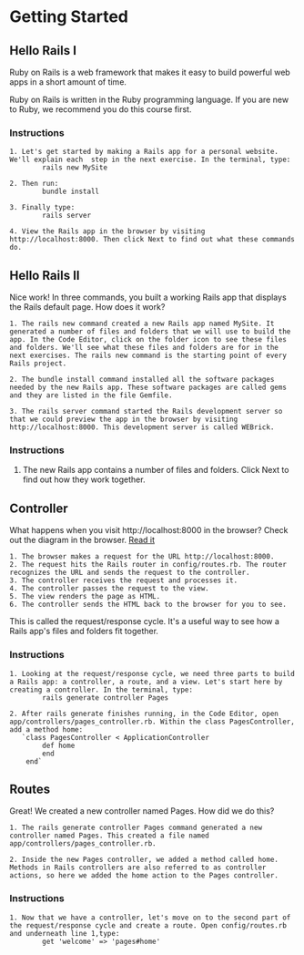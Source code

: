 # Getting Started
## Hello Rails I
Ruby on Rails is a web framework that makes it easy to build powerful web apps in a short amount of time.

Ruby on Rails is written in the Ruby programming language. If you are new to Ruby, we recommend you do this course first.

### Instructions

    1. Let's get started by making a Rails app for a personal website. We'll explain each  step in the next exercise. In the terminal, type:
            rails new MySite
    
    2. Then run: 
            bundle install
    
    3. Finally type:
            rails server

    4. View the Rails app in the browser by visiting http://localhost:8000. Then click Next to find out what these commands do.

## Hello Rails II
Nice work! In three commands, you built a working Rails app that displays the Rails default page. How does it work?
    
    1. The rails new command created a new Rails app named MySite. It generated a number of files and folders that we will use to build the app. In the Code Editor, click on the folder icon to see these files and folders. We'll see what these files and folders are for in the next exercises. The rails new command is the starting point of every Rails project.

    2. The bundle install command installed all the software packages needed by the new Rails app. These software packages are called gems and they are listed in the file Gemfile.

    3. The rails server command started the Rails development server so that we could preview the app in the browser by visiting http://localhost:8000. This development server is called WEBrick.

### Instructions
1. The new Rails app contains a number of files and folders. Click Next to find out how they work together.

## Controller
What happens when you visit http://localhost:8000 in the browser? Check out the diagram in the browser. [Read it](https://www.codecademy.com/articles/request-response-cycle-static)

    1. The browser makes a request for the URL http://localhost:8000.
    2. The request hits the Rails router in config/routes.rb. The router recognizes the URL and sends the request to the controller.
    3. The controller receives the request and processes it.
    4. The controller passes the request to the view.
    5. The view renders the page as HTML.
    6. The controller sends the HTML back to the browser for you to see.

This is called the request/response cycle. It's a useful way to see how a Rails app's files and folders fit together.

### Instructions
    1. Looking at the request/response cycle, we need three parts to build a Rails app: a controller, a route, and a view. Let's start here by creating a controller. In the terminal, type:
            rails generate controller Pages

    2. After rails generate finishes running, in the Code Editor, open app/controllers/pages_controller.rb. Within the class PagesController, add a method home:
       `class PagesController < ApplicationController 
            def home
            end
        end`
    
## Routes
Great! We created a new controller named Pages. How did we do this?

    1. The rails generate controller Pages command generated a new controller named Pages. This created a file named app/controllers/pages_controller.rb.

    2. Inside the new Pages controller, we added a method called home. Methods in Rails controllers are also referred to as controller actions, so here we added the home action to the Pages controller.

### Instructions
    
    1. Now that we have a controller, let's move on to the second part of the request/response cycle and create a route. Open config/routes.rb and underneath line 1,type: 
            get 'welcome' => 'pages#home'

